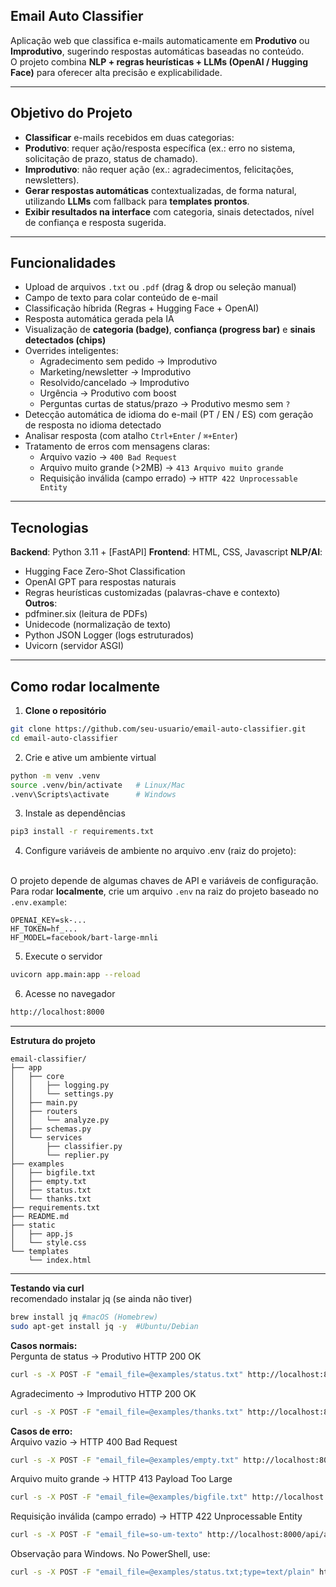 ## Email Auto Classifier

Aplicação web que classifica e-mails automaticamente em **Produtivo** ou **Improdutivo**, sugerindo respostas automáticas baseadas no conteúdo.  
O projeto combina **NLP + regras heurísticas + LLMs (OpenAI / Hugging Face)** para oferecer alta precisão e explicabilidade.

---

## Objetivo do Projeto

- **Classificar** e-mails recebidos em duas categorias:
- **Produtivo**: requer ação/resposta específica (ex.: erro no sistema, solicitação de prazo, status de chamado).
- **Improdutivo**: não requer ação (ex.: agradecimentos, felicitações, newsletters).
- **Gerar respostas automáticas** contextualizadas, de forma natural, utilizando **LLMs** com fallback para **templates prontos**.
- **Exibir resultados na interface** com categoria, sinais detectados, nível de confiança e resposta sugerida.

---

## Funcionalidades

- Upload de arquivos `.txt` ou `.pdf` (drag & drop ou seleção manual)  
- Campo de texto para colar conteúdo de e-mail  
- Classificação híbrida (Regras + Hugging Face + OpenAI)  
- Resposta automática gerada pela IA  
- Visualização de **categoria (badge)**, **confiança (progress bar)** e **sinais detectados (chips)**  
- Overrides inteligentes:
    - Agradecimento sem pedido → Improdutivo  
    - Marketing/newsletter → Improdutivo  
    - Resolvido/cancelado → Improdutivo  
    - Urgência → Produtivo com boost  
    - Perguntas curtas de status/prazo → Produtivo mesmo sem `?`
- Detecção automática de idioma do e-mail (PT / EN / ES) com geração de resposta no idioma detectado  
- Analisar resposta (com atalho `Ctrl+Enter` / `⌘+Enter`)  
- Tratamento de erros com mensagens claras:  
    - Arquivo vazio → `400 Bad Request`  
    - Arquivo muito grande (>2MB) → `413 Arquivo muito grande`  
    - Requisição inválida (campo errado) → `HTTP 422 Unprocessable Entity`

---

## Tecnologias

**Backend**: Python 3.11 + [FastAPI]
**Frontend**: HTML, CSS, Javascript
**NLP/AI**:
  - Hugging Face Zero-Shot Classification
  - OpenAI GPT para respostas naturais
  - Regras heurísticas customizadas (palavras-chave e contexto)  
**Outros**:
  - pdfminer.six (leitura de PDFs)
  - Unidecode (normalização de texto)
  - Python JSON Logger (logs estruturados)
  - Uvicorn (servidor ASGI)

---

## Como rodar localmente

1. **Clone o repositório**
```bash 
git clone https://github.com/seu-usuario/email-auto-classifier.git
cd email-auto-classifier 
```

2. Crie e ative um ambiente virtual
```bash 
python -m venv .venv
source .venv/bin/activate   # Linux/Mac
.venv\Scripts\activate      # Windows
```

3. Instale as dependências
```bash 
pip3 install -r requirements.txt
```

4. Configure variáveis de ambiente no arquivo .env (raiz do projeto):<br><br>

O projeto depende de algumas chaves de API e variáveis de configuração.  
Para rodar **localmente**, crie um arquivo `.env` na raiz do projeto baseado no `.env.example`:
```
OPENAI_KEY=sk-...
HF_TOKEN=hf_...
HF_MODEL=facebook/bart-large-mnli
```

5. Execute o servidor
```bash 
uvicorn app.main:app --reload
```

6. Acesse no navegador
```bash 
http://localhost:8000
```

---

**Estrutura do projeto**
```
email-classifier/
├── app
│   ├── core
│   │   ├── logging.py
│   │   └── settings.py
│   ├── main.py
│   ├── routers
│   │   └── analyze.py
│   ├── schemas.py
│   └── services
│       ├── classifier.py
│       └── replier.py
├── examples
│   ├── bigfile.txt
│   ├── empty.txt
│   ├── status.txt
│   └── thanks.txt
├── requirements.txt
├── README.md
├── static
│   ├── app.js
│   └── style.css
└── templates
    └── index.html
```
---

**Testando via curl**<br>
recomendado instalar jq (se ainda não tiver)
```bash 
brew install jq #macOS (Homebrew)
sudo apt-get install jq -y  #Ubuntu/Debian
```


**Casos normais:**<br>
Pergunta de status -> Produtivo HTTP 200 OK
```bash  
curl -s -X POST -F "email_file=@examples/status.txt" http://localhost:8000/api/analyze | jq . 
```

Agradecimento -> Improdutivo HTTP 200 OK
```bash 
curl -s -X POST -F "email_file=@examples/thanks.txt" http://localhost:8000/api/analyze | jq . 
```

**Casos de erro:**<br>
Arquivo vazio -> HTTP 400 Bad Request
```bash 
curl -s -X POST -F "email_file=@examples/empty.txt" http://localhost:8000/api/analyze | jq .
```
Arquivo muito grande -> HTTP 413 Payload Too Large
```bash 
curl -s -X POST -F "email_file=@examples/bigfile.txt" http://localhost:8000/api/analyze | jq .
```
Requisição inválida (campo errado) → HTTP 422 Unprocessable Entity
```bash 
curl -s -X POST -F "email_file=so-um-texto" http://localhost:8000/api/analyze | jq .
```

Observação para Windows.
No PowerShell, use:
```bash 
curl -s -X POST -F "email_file=@examples/status.txt;type=text/plain" http://localhost:8000/api/analyze | jq .
```